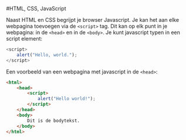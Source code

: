#HTML, CSS, JavaScript

Naast HTML en CSS begrijpt je browser Javascript.
Je kan het aan elke webpagina toevoegen via de `<script>` tag.
Dit kan op elk punt in je webpagina: in de `<head>` en in de `<body>`.
Je kunt javascript typen in een script element:

```javascript
<script>
    alert("Hello, world.");
</script>
```

Een voorbeeld van een webpagina met javascript in de `<head>`:

```html
<html>
    <head>
        <script>
            alert("Hello world!");
        </script>
    </head>
    <body>
        Dit is de bodytekst.
    </body>
</html>
```

